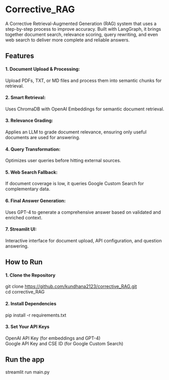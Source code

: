 # Corrective_RAG
A Corrective Retrieval-Augmented Generation (RAG) system that uses a step-by-step process to improve accuracy. Built with LangGraph, it brings together document search, relevance scoring, query rewriting, and even web search to deliver more complete and reliable answers.

## Features
#### 1. Document Upload & Processing: <br> 
Upload PDFs, TXT, or MD files and process them into semantic chunks for retrieval.<br>
#### 2. Smart Retrieval: <br>
Uses ChromaDB with OpenAI Embeddings for semantic document retrieval.<br>
#### 3. Relevance Grading: <br>
Applies an LLM to grade document relevance, ensuring only useful documents are used for answering.<br>
#### 4. Query Transformation: <br>
Optimizes user queries before hitting external sources.<br>
#### 5. Web Search Fallback: <br>
If document coverage is low, it queries Google Custom Search for complementary data.<br>
#### 6. Final Answer Generation: <br>
Uses GPT-4 to generate a comprehensive answer based on validated and enriched context.<br>
#### 7. Streamlit UI: <br>
Interactive interface for document upload, API configuration, and question answering.<br>

## How to Run
#### 1. Clone the Repository
git clone https://github.com/kundhana2123/corrective_RAG.git<br>
cd corrective_RAG
#### 2. Install Dependencies <br>
pip install -r requirements.txt
#### 3. Set Your API Keys
OpenAI API Key (for embeddings and GPT-4)<br>
Google API Key and CSE ID (for Google Custom Search)

## Run the app
streamlit run main.py

